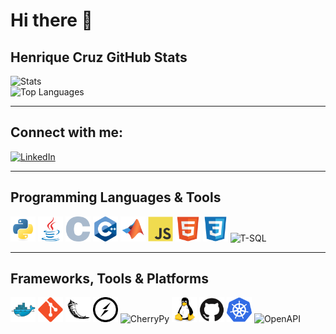 # Hi there 👋

## Henrique Cruz GitHub Stats

![Stats](https://github-readme-stats.vercel.app/api?username=hmecruz&show_icons=true&theme=radical)  
![Top Languages](https://github-readme-stats.vercel.app/api/top-langs/?username=hmecruz&layout=compact&theme=radical)

---

## Connect with me:

[![LinkedIn](https://img.shields.io/badge/LinkedIn-0077B5?style=for-the-badge&logo=linkedin&logoColor=white)](https://www.linkedin.com/in/henrique-cruz-69078823a/)

---

## Programming Languages & Tools

<!-- Python -->
<img src="https://raw.githubusercontent.com/devicons/devicon/master/icons/python/python-original.svg" alt="Python" width="40" height="40"/>
<!-- Java -->
<img src="https://raw.githubusercontent.com/devicons/devicon/master/icons/java/java-original.svg" alt="Java" width="40" height="40"/>
<!-- C -->
<img src="https://raw.githubusercontent.com/devicons/devicon/master/icons/c/c-original.svg" alt="C" width="40" height="40"/>
<!-- C++ -->
<img src="https://raw.githubusercontent.com/devicons/devicon/master/icons/cplusplus/cplusplus-original.svg" alt="C++" width="40" height="40"/>
<!-- Matlab -->
<img src="https://raw.githubusercontent.com/devicons/devicon/master/icons/matlab/matlab-original.svg" alt="Matlab" width="40" height="40"/>
<!-- JavaScript -->
<img src="https://raw.githubusercontent.com/devicons/devicon/master/icons/javascript/javascript-original.svg" alt="JavaScript" width="40" height="40"/>
<!-- HTML -->
<img src="https://raw.githubusercontent.com/devicons/devicon/master/icons/html5/html5-original.svg" alt="HTML" width="40" height="40"/>
<!-- CSS -->
<img src="https://raw.githubusercontent.com/devicons/devicon/master/icons/css3/css3-original.svg" alt="CSS" width="40" height="40"/>
<!-- T-SQL -->
<img src="https://www.svgrepo.com/show/331760/sql-database-generic.svg" alt="T-SQL" width="40" height="40"/>

---

## Frameworks, Tools & Platforms

<!-- Docker -->
<img src="https://raw.githubusercontent.com/devicons/devicon/master/icons/docker/docker-original.svg" alt="Docker" width="40" height="40"/>
<!-- Git -->
<img src="https://raw.githubusercontent.com/devicons/devicon/master/icons/git/git-original.svg" alt="Git" width="40" height="40"/>
<!-- Flask -->
<img src="https://raw.githubusercontent.com/devicons/devicon/master/icons/flask/flask-original.svg" alt="Flask" width="40" height="40"/>
<!-- Flask-SocketIO (Socket.IO icon as placeholder) -->
<img src="https://raw.githubusercontent.com/devicons/devicon/master/icons/socketio/socketio-original.svg" alt="Flask-SocketIO" width="40" height="40"/>
<!-- CherryPy -->
<img src="https://www.svgrepo.com/show/508902/cherrypy.svg" alt="CherryPy" width="40" height="40"/>
<!-- Linux -->
<img src="https://raw.githubusercontent.com/devicons/devicon/master/icons/linux/linux-original.svg" alt="Linux" width="40" height="40"/>
<!-- GitHub -->
<img src="https://raw.githubusercontent.com/devicons/devicon/master/icons/github/github-original.svg" alt="GitHub" width="40" height="40"/>
<!-- Kubernetes -->
<img src="https://raw.githubusercontent.com/devicons/devicon/master/icons/kubernetes/kubernetes-plain.svg" alt="Kubernetes" width="40" height="40"/>
<!-- OpenAPI -->
<img src="https://cdn.jsdelivr.net/gh/devicons/devicon/icons/openapi/openapi-plain.svg" alt="OpenAPI" width="40" height="40"/>


